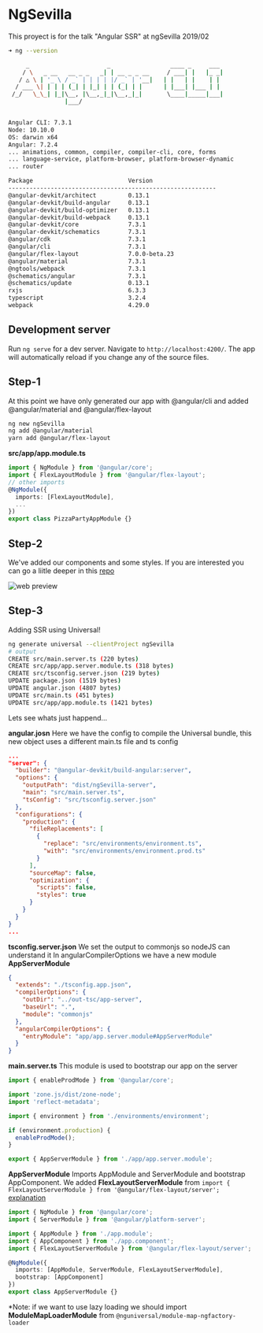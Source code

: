 # NgSevilla

This proyect is for the talk "Angular SSR" at ngSevilla 2019/02

```bash
➜ ng --version

     _                      _                 ____ _     ___
    / \   _ __   __ _ _   _| | __ _ _ __     / ___| |   |_ _|
   / △ \ | '_ \ / _` | | | | |/ _` | '__|   | |   | |    | |
  / ___ \| | | | (_| | |_| | | (_| | |      | |___| |___ | |
 /_/   \_\_| |_|\__, |\__,_|_|\__,_|_|       \____|_____|___|
                |___/


Angular CLI: 7.3.1
Node: 10.10.0
OS: darwin x64
Angular: 7.2.4
... animations, common, compiler, compiler-cli, core, forms
... language-service, platform-browser, platform-browser-dynamic
... router

Package                           Version
-----------------------------------------------------------
@angular-devkit/architect         0.13.1
@angular-devkit/build-angular     0.13.1
@angular-devkit/build-optimizer   0.13.1
@angular-devkit/build-webpack     0.13.1
@angular-devkit/core              7.3.1
@angular-devkit/schematics        7.3.1
@angular/cdk                      7.3.1
@angular/cli                      7.3.1
@angular/flex-layout              7.0.0-beta.23
@angular/material                 7.3.1
@ngtools/webpack                  7.3.1
@schematics/angular               7.3.1
@schematics/update                0.13.1
rxjs                              6.3.3
typescript                        3.2.4
webpack                           4.29.0
```

## Development server

Run `ng serve` for a dev server. Navigate to `http://localhost:4200/`. The app will automatically reload if you change any of the source files.

## Step-1

At this point we have only generated our app with @angular/cli and added @angular/material and @angular/flex-layout

```bash
ng new ngSevilla
ng add @angular/material
yarn add @angular/flex-layout
```

**src/app/app.module.ts**

```typescript
import { NgModule } from '@angular/core';
import { FlexLayoutModule } from '@angular/flex-layout';
// other imports
@NgModule({
  imports: [FlexLayoutModule],
  ...
})
export class PizzaPartyAppModule {}
```

## Step-2

We've added our components and some styles. If you are interested you can go a liitle deeper in this [repo](https://github.com/AlmeriaJS/angular6-web-ssr)

![web preview](https://user-images.githubusercontent.com/234613/52913499-1f7def00-32bf-11e9-92fe-39e424fa62b2.png)

## Step-3

Adding SSR using Universal!

```bash
ng generate universal --clientProject ngSevilla
# output
CREATE src/main.server.ts (220 bytes)
CREATE src/app/app.server.module.ts (318 bytes)
CREATE src/tsconfig.server.json (219 bytes)
UPDATE package.json (1519 bytes)
UPDATE angular.json (4807 bytes)
UPDATE src/main.ts (451 bytes)
UPDATE src/app/app.module.ts (1421 bytes)
```

Lets see whats just happend...

**angular.josn**
Here we have the config to compile the Universal bundle, this new object uses a different main.ts file and ts config

```json
...
"server": {
  "builder": "@angular-devkit/build-angular:server",
  "options": {
    "outputPath": "dist/ngSevilla-server",
    "main": "src/main.server.ts",
    "tsConfig": "src/tsconfig.server.json"
  },
  "configurations": {
    "production": {
      "fileReplacements": [
        {
          "replace": "src/environments/environment.ts",
          "with": "src/environments/environment.prod.ts"
        }
      ],
      "sourceMap": false,
      "optimization": {
        "scripts": false,
        "styles": true
      }
    }
  }
}
...
```

**tsconfig.server.json**
We set the output to commonjs so nodeJS can understand it
In angularCompilerOptions we have a new module **AppServerModule**

```json
{
  "extends": "./tsconfig.app.json",
  "compilerOptions": {
    "outDir": "../out-tsc/app-server",
    "baseUrl": ".",
    "module": "commonjs"
  },
  "angularCompilerOptions": {
    "entryModule": "app/app.server.module#AppServerModule"
  }
}
```

**main.server.ts**
This module is used to bootstrap our app on the server

```typescript
import { enableProdMode } from '@angular/core';

import 'zone.js/dist/zone-node';
import 'reflect-metadata';

import { environment } from './environments/environment';

if (environment.production) {
  enableProdMode();
}

export { AppServerModule } from './app/app.server.module';
```

**AppServerModule**
Imports AppModule and ServerModule and bootstrap AppComponent.
We added **FlexLayoutServerModule** from ```import { FlexLayoutServerModule } from '@angular/flex-layout/server';``` [explanation](https://github.com/angular/flex-layout/blob/master/guides/SSR.md)

```typescript
import { NgModule } from '@angular/core';
import { ServerModule } from '@angular/platform-server';

import { AppModule } from './app.module';
import { AppComponent } from './app.component';
import { FlexLayoutServerModule } from '@angular/flex-layout/server';

@NgModule({
  imports: [AppModule, ServerModule, FlexLayoutServerModule],
  bootstrap: [AppComponent]
})
export class AppServerModule {}
```
*Note: if we want to use lazy loading we should import **ModuleMapLoaderModule** from ```@nguniversal/module-map-ngfactory-loader```



